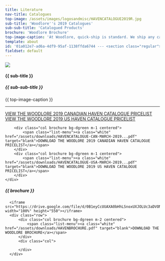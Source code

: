 ```yaml
---
title: Literature
nav-title: Catalogues
top-image: /assets/images/logosandmisc/HAVENCATALOGUE2019R.jpg
sub-title: 'Woodlore''s 2019 Catalogues'
sub-sub-title: 'Catalogued Products'
brochure: 'Woodlore Brochure'
top-image-caption: 'At Woodlore, quick-ship is standard. We ship any catalogued product, in any of our 24 standard finishes in 8 business days from receipt of order, with no quantity limitations. If you need it faster, just let us know. Processes are in place to expedite shipping for those times when it just can’t wait. When it comes to custom product, Woodlore can design, engineer and deliver the majority of custom product requirements in 2-4 weeks, depending on the level of complexity.'
template: about
id: '01a012e7-ad6a-4df9-95af-1138ffda6744 --- <section class="regular"> <div class="container-fluid centered"> <div class="block"> <div class="row"> <div class="col"> {{ assets:topimage }} <img src="{{ glide:url }}" class="large-image" /> {{ /assets:topimage }} </div> </div> </div> <div class="block"> <h4 class="orange bold">{{ sub-title }}</h4> <h5 class="orange">{{ sub-sub-title }}</h5> <p>{{ top-image-caption }}</p> </div> <hr> </div> </section>'
fieldset: default
---
```

<section class="regular">
  	<div class="container-fluid centered">
  		<div class="block">
  		    <div class="row">
  		        <div class="col">
  		            <img src="{{ top-image }}" class="large-image" />
  		        </div>
  		    </div>
  		</div>
  		<div class="block">
  			<h4 class="orange bold">{{ sub-title }}</h4>
              <h5 class="orange bold">{{ sub-sub-title }}</h5>
  			<p>{{ top-image-caption }}</p>
  		</div>
  		<hr>
      </div>
</section>
<section class="regular">
    <div class="row">
        <div class="col brochure bg-dgreen m-1 centered">
            <span class="list-menu"><a class="white" href="https://issuu.com/woodloretech/docs/havencatalogue-can-march-2019..?e=3452000/59408765" target="blank" >VIEW THE WOODLORE 2019 CANADIAN HAVEN CATALOGUE PRICELIST</a></span>
        </div>
        <div class="col brochure bg-dgreen m-1 centered">
            <span class="list-menu"><a class="white" href="https://issuu.com/woodloretech/docs/havencatalogue-usa-march-2019..?e=3452000/59409006" target="blank" >VIEW THE WOODLORE 2019 US HAVEN CATALOGUE PRICELIST</a></span>
        </div>
    </div>
    <div class="row">

        <div class="col brochure bg-dgreen m-1 centered">
            <span class="list-menu"><a class="white" href="/assets/downloads/HAVENCATALOGUE-CAN-MARCH-2019...pdf" target="blank">DOWNLOAD THE WOODLORE 2019 CANADIAN HAVEN CATALOGUE PRICELIST</a></span>
        </div>
        <div class="col brochure bg-dgreen m-1 centered">
            <span class="list-menu"><a class="white" href="/assets/downloads/HAVENCATALOGUE-USA-MARCH-2019...pdf" target="blank">DOWNLOAD THE WOODLORE 2019 US HAVEN CATALOGUE PRICELIST</a></span>
        </div>
    </div>
</section>
<section class="regular">
       <h5 class="orange bold">{{ brochure }}</h5>

      <iframe src="https://drive.google.com/file/d/0B1eyCcUUAXA0bHhLSnoxUXJOLUc3aDVONkxpb2ZEclhjWm13/preview" width="100%" height="550"></iframe>
      <div class="row">
          <div class="col brochure bg-dgreen m-2 centered">
              <span class="list-menu"><a class="white" href="/assets/downloads/HAVENBROCHURE.pdf" target="blank">DOWNLOAD THE WOODLORE BROCHURE</a></span>
          </div>
          <div class="col">

          </div>
      </div>
</section>

